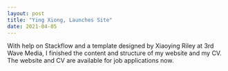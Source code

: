 ```yaml
---
layout: post
title: "Ying Xiong, Launches Site"
date: 2021-04-05
---
```


With help on Stackflow and a template designed by Xiaoying Riley at 3rd Wave Media, I finished the content and structure of my website and my CV. 
The website and CV are available for job applications now.
